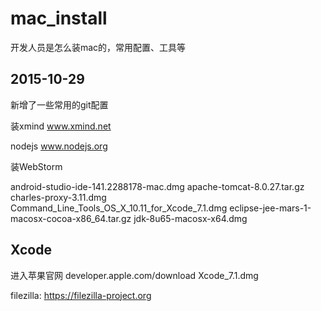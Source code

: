 # mac_install
开发人员是怎么装mac的，常用配置、工具等

2015-10-29
----------
新增了一些常用的git配置

装xmind www.xmind.net

nodejs  www.nodejs.org

装WebStorm

android-studio-ide-141.2288178-mac.dmg
apache-tomcat-8.0.27.tar.gz
charles-proxy-3.11.dmg
Command_Line_Tools_OS_X_10.11_for_Xcode_7.1.dmg
eclipse-jee-mars-1-macosx-cocoa-x86_64.tar.gz
jdk-8u65-macosx-x64.dmg

Xcode
-----------
进入苹果官网 developer.apple.com/download
Xcode_7.1.dmg

filezilla:
https://filezilla-project.org

